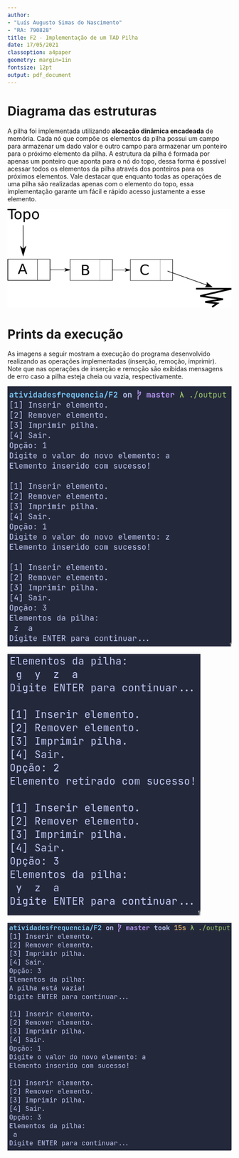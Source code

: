 ```yaml
---
author:
- "Luís Augusto Simas do Nascimento"
- "RA: 790828"
title: F2 - Implementação de um TAD Pilha
date: 17/05/2021
classoption: a4paper
geometry: margin=1in
fontsize: 12pt
output: pdf_document
---
```


# Diagrama das estruturas
A pilha foi implementada utilizando **alocação dinâmica encadeada** de memória. Cada nó que compõe os elementos da pilha possui um campo para armazenar um dado valor e outro campo para armazenar um ponteiro para o próximo elemento da pilha. A estrutura da pilha é formada por apenas um ponteiro que aponta para o nó do topo, dessa forma é possível acessar todos os elementos da pilha através dos ponteiros para os próximos elementos. Vale destacar que enquanto todas as operações de uma pilha são realizadas apenas com o elemento do topo, essa implementação garante um fácil e rápido acesso justamente a esse elemento.

![Diagrama da estrutura\label{Diagrama da estrutura utilizada}](./imagens/drawing.png)

# Prints da execução
As imagens a seguir mostram a execução do programa desenvolvido realizando as operações implementadas (inserção, remoção, imprimir). Note que nas operações de inserção e remoção são exibidas mensagens de erro caso a pilha esteja cheia ou vazia, respectivamente.

![Inserção de elementos\label{Inserção de elementos}](./imagens/insercao.png)

![Remoção de elementos\label{Remoção de elementos}](./imagens/remocao.png)

![Imprimindo fila vazia\label{Imprimindo fila vazia}](./imagens/imprimindovazio.png)


